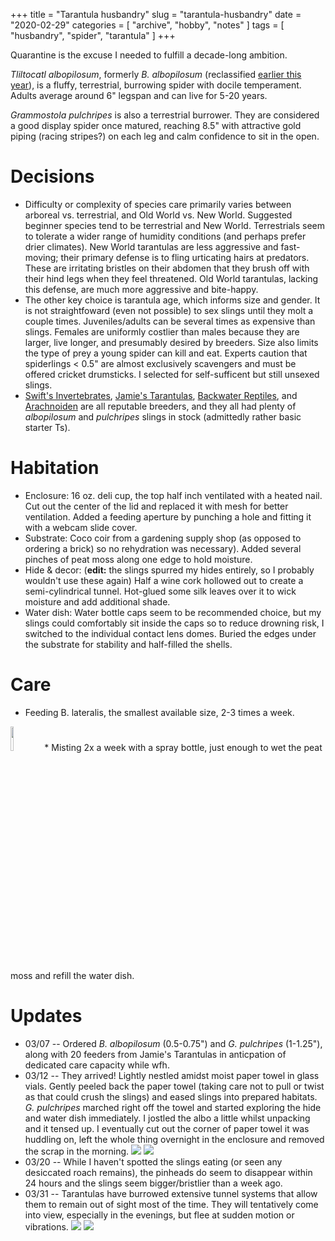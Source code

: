 +++
title = "Tarantula husbandry"
slug = "tarantula-husbandry"
date = "2020-02-29"
categories = [ "archive", "hobby", "notes" ]
tags = [ "husbandry", "spider", "tarantula" ]
+++

Quarantine is the excuse I needed to fulfill a decade-long ambition.

*Tliltocatl albopilosum*, formerly *B. albopilosum* (reclassified [earlier this year](https://academic.oup.com/zoolinnean/article-abstract/188/1/82/5611858)), is a fluffy, terrestrial, burrowing spider with docile temperament. Adults average around 6" legspan and can live for 5-20 years.

*Grammostola pulchripes* is also a terrestrial burrower. They are considered a good display spider once matured, reaching 8.5" with attractive gold piping (racing stripes?) on each leg and calm confidence to sit in the open. 

# Decisions

* Difficulty or complexity of species care primarily varies between arboreal vs. terrestrial, and Old World vs. New World. Suggested beginner species tend to be terrestrial and New World. Terrestrials seem to tolerate a wider range of humidity conditions (and perhaps prefer drier climates). New World tarantulas are less aggressive and fast-moving; their primary defense is to fling urticating hairs at predators. These are irritating bristles on their abdomen that they brush off with their hind legs when they feel threatened. Old World tarantulas, lacking this defense, are much more aggressive and bite-happy.
* The other key choice is tarantula age, which informs size and gender. It is not straightfoward (even not possible) to sex slings until they molt a couple times. Juveniles/adults can be several times as expensive than slings. Females are uniformly costlier than males because they are larger, live longer, and presumably desired by breeders. Size also limits the type of prey a young spider can kill and eat. Experts caution that spiderlings < 0.5" are almost exclusively scavengers and must be offered cricket drumsticks. I selected for self-sufficent but still unsexed slings.
* [Swift's Invertebrates](http://www.swiftinverts.com/), [Jamie's Tarantulas](https://jamiestarantulas.com/index.php?route=product/category&path=1820_1852/), [Backwater Reptiles](https://www.backwaterreptiles.com/tarantulas-for-sale.html), and [Arachnoiden](https://arachnoiden.com/shop-tarantulas/) are all reputable breeders, and they all had plenty of *albopilosum* and *pulchripes* slings in stock (admittedly rather basic starter Ts).

# Habitation

* Enclosure: 16 oz. deli cup, the top half inch ventilated with a heated nail. Cut out the center of the lid and replaced it with mesh for better ventilation. Added a feeding aperture by punching a hole and fitting it with a webcam slide cover.
* Substrate: Coco coir from a gardening supply shop (as opposed to ordering a brick) so no rehydration was necessary). Added several pinches of peat moss along one edge to hold moisture.
* Hide & decor: (**edit:** the slings spurred my hides entirely, so I probably wouldn't use these again) Half a wine cork hollowed out to create a semi-cylindrical tunnel. Hot-glued some silk leaves over it to wick moisture and add additional shade.
* Water dish: Water bottle caps seem to be recommended choice, but my slings could comfortably sit inside the caps so to reduce drowning risk, I switched to the individual contact lens domes. Buried the edges under the substrate for stability and half-filled the shells.

# Care

* Feeding B. lateralis, the smallest available size, 2-3 times a week.
<img style="width:10%;" src="/img/t01_lats.jpg"> 
* Misting 2x a week with a spray bottle, just enough to wet the peat moss and refill the water dish.

# Updates

* 03/07 -- Ordered *B. albopilosum* (0.5-0.75") and *G. pulchripes* (1-1.25"), along with 20 feeders from Jamie's Tarantulas in anticpation of dedicated care capacity while wfh.
* 03/12 -- They arrived! Lightly nestled amidst moist paper towel in glass vials. Gently peeled back the paper towel (taking care not to pull or twist as that could crush the slings) and eased slings into prepared habitats. *G. pulchripes* marched right off the towel and started exploring the hide and water dish immediately. I jostled the albo a little whilst unpacking and it tensed up. I eventually cut out the corner of paper towel it was huddling on, left the whole thing overnight in the enclosure and removed the scrap in the morning.
<img style="margin: 0 auto;" src="/img/t01_pulchripes_unwrap.jpg"> <img style="margin: 0 auto;" src="/img/t01_albopilosum_unwrap.jpg"> 
* 03/20 -- While I haven't spotted the slings eating (or seen any desiccated roach remains), the pinheads do seem to disappear within 24 hours and the slings seem bigger/bristlier than a week ago.
* 03/31 -- Tarantulas have burrowed extensive tunnel systems that allow them to remain out of sight most of the time. They will tentatively come into view, especially in the evenings, but flee at sudden motion or vibrations.
<img style="margin: 0 auto;" src="/img/t01_pulchripes_burrow.jpg"> <img style="margin: 0 auto;" src="/img/t01_albopilosum_burrow.jpg">

